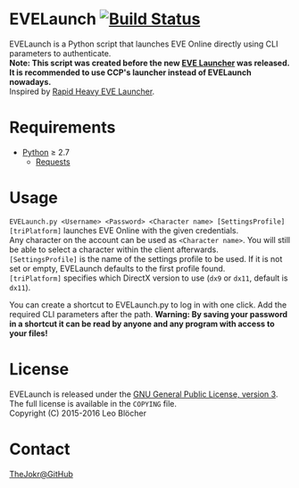 # EVELaunch [![Build Status](https://travis-ci.org/TheJokr/EVELaunch.svg?branch=master)](https://travis-ci.org/TheJokr/EVELaunch)
EVELaunch is a Python script that launches EVE Online directly using CLI parameters to authenticate.  
**Note: This script was created before the new [EVE Launcher](https://community.eveonline.com/support/download/) was released.
It is recommended to use CCP's launcher instead of EVELaunch nowadays.**  
Inspired by [Rapid Heavy EVE Launcher](https://github.com/raylu/rhel).

# Requirements
- [Python](https://www.python.org/) &ge; 2.7
    - [Requests](http://docs.python-requests.org/en/latest/)

# Usage
`EVELaunch.py <Username> <Password> <Character name> [SettingsProfile] [triPlatform]` launches EVE Online with the given credentials.  
Any character on the account can be used as `<Character name>`. You will still be able to select a character within the client afterwards.  
`[SettingsProfile]` is the name of the settings profile to be used. If it is not set or empty, EVELaunch defaults to the first profile found.   
`[triPlatform]` specifies which DirectX version to use (`dx9` or `dx11`, default is `dx11`).

You can create a shortcut to EVELaunch.py to log in with one click. Add the required CLI parameters after the path.
**Warning: By saving your password in a shortcut it can be read by anyone and any program with access to your files!**

# License
EVELaunch is released under the [GNU General Public License, version 3](https://www.gnu.org/licenses/gpl-3.0.html).
The full license is available in the `COPYING` file.  
Copyright (C) 2015-2016  Leo Blöcher

# Contact
[TheJokr@GitHub](https://github.com/TheJokr)
